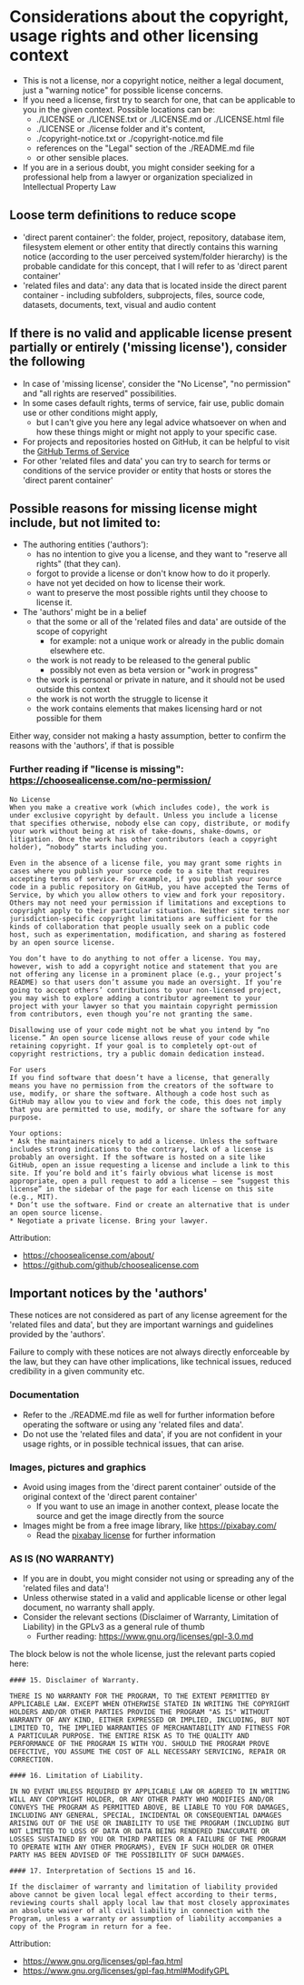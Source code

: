# Considerations about the copyright, usage rights and other licensing context
* This is not a license, nor a copyright notice, neither a legal document,
  just a "warning notice" for possible license concerns.
* If you need a license, first try to search for one, that can be applicable to you in the given context. Possible locations can be:
  * ./LICENSE or ./LICENSE.txt or ./LICENSE.md or ./LICENSE.html file
  * ./LICENSE or ./license folder and it's content,
  * ./copyright-notice.txt or ./copyright-notice.md file
  * references on the "Legal" section of the ./README.md file
  * or other sensible places.
* If you are in a serious doubt, you might consider seeking for a professional help
  from a lawyer or organization specialized in Intellectual Property Law

## Loose term definitions to reduce scope
* 'direct parent container': the folder, project, repository, database item, filesystem element
  or other entity that directly contains this warning notice (according to the user perceived system/folder hierarchy)
  is the probable candidate for this concept, that I will refer to as 'direct parent container'
* 'related files and data': any data that is located inside the direct parent container - including subfolders, subprojects,
  files, source code, datasets, documents, text, visual and audio content

## If there is no valid and applicable license present partially or entirely ('missing license'), consider the following
* In case of 'missing license', consider the "No License", "no permission" and "all rights are reserved" possibilities.
* In some cases default rights, terms of service, fair use, public domain use or other conditions might apply,
  * but I can't give you here any legal advice whatsoever on when and how these things might or might not apply to your specific case.
* For projects and repositories hosted on GitHub, it can be helpful to visit the
  [GitHub Terms of Service](https://docs.github.com/en/free-pro-team@latest/github/site-policy/github-terms-of-service)
* For other 'related files and data' you can try to search for terms or conditions of the service provider or entity
  that hosts or stores the 'direct parent container'

## Possible reasons for missing license might include, but not limited to:
* The authoring entities ('authors'):
  * has no intention to give you a license, and they want to "reserve all rights" (that they can).
  * forgot to provide a license or don't know how to do it properly.
  * have not yet decided on how to license their work.
  * want to preserve the most possible rights until they choose to license it.
* The 'authors' might be in a belief
  * that the some or all of the 'related files and data' are outside of the scope of copyright
    * for example: not a unique work or already in the public domain elsewhere etc.
  * the work is not ready to be released to the general public
    * possibly not even as beta version or "work in progress"
  * the work is personal or private in nature, and it should not be used outside this context
  * the work is not worth the struggle to license it
  * the work contains elements that makes licensing hard or not possible for them

Either way, consider not making a hasty assumption, better to confirm the reasons with the 'authors', if that is possible

### Further reading if "license is missing": https://choosealicense.com/no-permission/

~~~
No License
When you make a creative work (which includes code), the work is
under exclusive copyright by default. Unless you include a license
that specifies otherwise, nobody else can copy, distribute, or modify
your work without being at risk of take-downs, shake-downs, or
litigation. Once the work has other contributors (each a copyright
holder), “nobody” starts including you.

Even in the absence of a license file, you may grant some rights in
cases where you publish your source code to a site that requires
accepting terms of service. For example, if you publish your source
code in a public repository on GitHub, you have accepted the Terms of
Service, by which you allow others to view and fork your repository.
Others may not need your permission if limitations and exceptions to
copyright apply to their particular situation. Neither site terms nor
jurisdiction-specific copyright limitations are sufficient for the
kinds of collaboration that people usually seek on a public code
host, such as experimentation, modification, and sharing as fostered
by an open source license.

You don’t have to do anything to not offer a license. You may,
however, wish to add a copyright notice and statement that you are
not offering any license in a prominent place (e.g., your project’s
README) so that users don’t assume you made an oversight. If you’re
going to accept others’ contributions to your non-licensed project,
you may wish to explore adding a contributor agreement to your
project with your lawyer so that you maintain copyright permission
from contributors, even though you’re not granting the same.

Disallowing use of your code might not be what you intend by “no
license.” An open source license allows reuse of your code while
retaining copyright. If your goal is to completely opt-out of
copyright restrictions, try a public domain dedication instead.

For users
If you find software that doesn’t have a license, that generally
means you have no permission from the creators of the software to
use, modify, or share the software. Although a code host such as
GitHub may allow you to view and fork the code, this does not imply
that you are permitted to use, modify, or share the software for any
purpose.

Your options:
* Ask the maintainers nicely to add a license. Unless the software
includes strong indications to the contrary, lack of a license is
probably an oversight. If the software is hosted on a site like
GitHub, open an issue requesting a license and include a link to this
site. If you’re bold and it’s fairly obvious what license is most
appropriate, open a pull request to add a license – see “suggest this
license” in the sidebar of the page for each license on this site
(e.g., MIT).
* Don’t use the software. Find or create an alternative that is under
an open source license.
* Negotiate a private license. Bring your lawyer.
~~~
Attribution:
* https://choosealicense.com/about/
* https://github.com/github/choosealicense.com

## Important notices by the 'authors'
These notices are not considered as part of any license agreement for the 'related files and data', but
they are important warnings and guidelines provided by the 'authors'.

Failure to comply with these notices are not always directly enforceable by the law, but
they can have other implications, like technical issues, reduced credibility in a given community etc.

### Documentation
* Refer to the ./README.md file as well for further information
  before operating the software or using any 'related files and data'.
* Do not use the 'related files and data', if you are not confident
  in your usage rights, or in possible technical issues, that can arise.

### Images, pictures and graphics
* Avoid using images from the 'direct parent container' outside of the original context of the 'direct parent container'
  * If you want to use an image in another context, please locate the source and get the image directly from the source
* Images might be from a free image library, like https://pixabay.com/
  * Read the [pixabay license](https://pixabay.com/service/license/) for further information

### **AS IS (NO WARRANTY)**
* If you are in doubt, you might consider not using or spreading any of the 'related files and data'!
* Unless otherwise stated in a valid and applicable license or other legal document, no warranty shall apply.
* Consider the relevant sections (Disclaimer of Warranty, Limitation of Liability) in the GPLv3 as a general rule of thumb
  * Further reading: https://www.gnu.org/licenses/gpl-3.0.md

The block below is not the whole license, just the relevant parts copied here:
~~~
#### 15. Disclaimer of Warranty.

THERE IS NO WARRANTY FOR THE PROGRAM, TO THE EXTENT PERMITTED BY
APPLICABLE LAW. EXCEPT WHEN OTHERWISE STATED IN WRITING THE COPYRIGHT
HOLDERS AND/OR OTHER PARTIES PROVIDE THE PROGRAM "AS IS" WITHOUT
WARRANTY OF ANY KIND, EITHER EXPRESSED OR IMPLIED, INCLUDING, BUT NOT
LIMITED TO, THE IMPLIED WARRANTIES OF MERCHANTABILITY AND FITNESS FOR
A PARTICULAR PURPOSE. THE ENTIRE RISK AS TO THE QUALITY AND
PERFORMANCE OF THE PROGRAM IS WITH YOU. SHOULD THE PROGRAM PROVE
DEFECTIVE, YOU ASSUME THE COST OF ALL NECESSARY SERVICING, REPAIR OR
CORRECTION.

#### 16. Limitation of Liability.

IN NO EVENT UNLESS REQUIRED BY APPLICABLE LAW OR AGREED TO IN WRITING
WILL ANY COPYRIGHT HOLDER, OR ANY OTHER PARTY WHO MODIFIES AND/OR
CONVEYS THE PROGRAM AS PERMITTED ABOVE, BE LIABLE TO YOU FOR DAMAGES,
INCLUDING ANY GENERAL, SPECIAL, INCIDENTAL OR CONSEQUENTIAL DAMAGES
ARISING OUT OF THE USE OR INABILITY TO USE THE PROGRAM (INCLUDING BUT
NOT LIMITED TO LOSS OF DATA OR DATA BEING RENDERED INACCURATE OR
LOSSES SUSTAINED BY YOU OR THIRD PARTIES OR A FAILURE OF THE PROGRAM
TO OPERATE WITH ANY OTHER PROGRAMS), EVEN IF SUCH HOLDER OR OTHER
PARTY HAS BEEN ADVISED OF THE POSSIBILITY OF SUCH DAMAGES.

#### 17. Interpretation of Sections 15 and 16.

If the disclaimer of warranty and limitation of liability provided
above cannot be given local legal effect according to their terms,
reviewing courts shall apply local law that most closely approximates
an absolute waiver of all civil liability in connection with the
Program, unless a warranty or assumption of liability accompanies a
copy of the Program in return for a fee.
~~~
Attribution:
* https://www.gnu.org/licenses/gpl-faq.html
* https://www.gnu.org/licenses/gpl-faq.html#ModifyGPL
